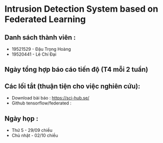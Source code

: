 # Intrusion Detection System based on Federated Learning
## Danh sách thành viên :
- 19521529 - Đậu Trọng Hoàng
- 19520441 - Lê Chí Đại

## Ngày tổng hợp báo cáo tiến độ (T4 mỗi 2 tuần)

## Các lối tắt (thuận tiện cho việc nghiên cứu):
- Download bài báo : https://sci-hub.se/
- Github tensorflow/federated : 

## Ngày họp :
- Thứ 5 - 29/09 chiều
- Chủ nhật - 02/10 chiều
